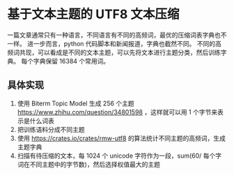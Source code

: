 # 基于文本主题的 UTF8 文本压缩

一篇文章通常只有一种语言，不同语言有不同的高频词，最优的压缩词表字典也不一样。
进一步而言，python 代码脚本和新闻报道，字典也截然不同。
不同的高频词共现，可以看成是不同的文本主题，可以先将文本进行主题分类，然后训练字典。
每个字典保留 16384 个常用词。

## 具体实现

1. 使用 Biterm Topic Model 生成 256 个主题 https://www.zhihu.com/question/34801598 ，这样就可以用 1 个字节来表示是什么词表
2. 把训练语料分成不同主题
3. 使用 https://crates.io/crates/rmw-utf8 的算法统计不同主题的高频词，生成主题字典
4. 扫描有待压缩的文本，每 1024 个 unicode 字符作为一段，sum(60/ 每个字词在不同主题中的字节数)，然后选择权值最大的主题
